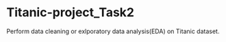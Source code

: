 # Titanic-project_Task2
Perform data cleaning or exlporatory data analysis(EDA) on Titanic dataset.
